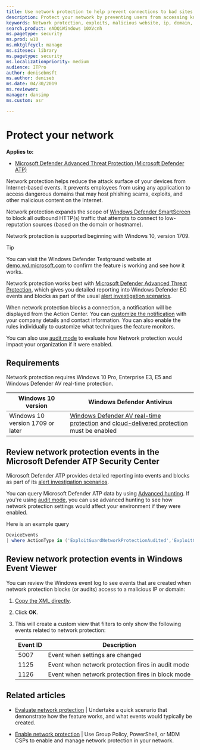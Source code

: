 ```yaml
---
title: Use network protection to help prevent connections to bad sites
description: Protect your network by preventing users from accessing known malicious and suspicious network addresses
keywords: Network protection, exploits, malicious website, ip, domain, domains
search.product: eADQiWindows 10XVcnh
ms.pagetype: security
ms.prod: w10
ms.mktglfcycl: manage
ms.sitesec: library
ms.pagetype: security
ms.localizationpriority: medium
audience: ITPro
author: denisebmsft
ms.author: deniseb
ms.date: 04/30/2019
ms.reviewer: 
manager: dansimp
ms.custom: asr

---
```


# Protect your network

**Applies to:**

- [Microsoft Defender Advanced Threat Protection (Microsoft Defender ATP)](https://go.microsoft.com/fwlink/p/?linkid=2069559)

Network protection helps reduce the attack surface of your devices from Internet-based events. It prevents employees from using any application to access dangerous domains that may host phishing scams, exploits, and other malicious content on the Internet.

Network protection expands the scope of [Windows Defender SmartScreen](../windows-defender-smartscreen/windows-defender-smartscreen-overview.md) to block all outbound HTTP(s) traffic that attempts to connect to low-reputation sources (based on the domain or hostname).

Network protection is supported beginning with Windows 10, version 1709.

> [!TIP]
> You can visit the Windows Defender Testground website at [demo.wd.microsoft.com](https://demo.wd.microsoft.com?ocid=cx-wddocs-testground) to confirm the feature is working and see how it works.

Network protection works best with [Microsoft Defender Advanced Threat Protection](../microsoft-defender-atp/microsoft-defender-advanced-threat-protection.md), which gives you detailed reporting into Windows Defender EG events and blocks as part of the usual [alert investigation scenarios](../microsoft-defender-atp/investigate-alerts.md).

When network protection blocks a connection, a notification will be displayed from the Action Center. You can [customize the notification](customize-attack-surface-reduction.md#customize-the-notification) with your company details and contact information. You can also enable the rules individually to customize what techniques the feature monitors.

You can also use [audit mode](audit-windows-defender.md) to evaluate how Network protection would impact your organization if it were enabled.

## Requirements

Network protection requires Windows 10 Pro, Enterprise E3, E5 and Windows Defender AV real-time protection.

Windows 10 version | Windows Defender Antivirus
-|-
Windows 10 version 1709 or later | [Windows Defender AV real-time protection](../windows-defender-antivirus/configure-real-time-protection-windows-defender-antivirus.md) and [cloud-delivered protection](../windows-defender-antivirus/enable-cloud-protection-windows-defender-antivirus.md) must be enabled

## Review network protection events in the Microsoft Defender ATP Security Center

Microsoft Defender ATP provides detailed reporting into events and blocks as part of its [alert investigation scenarios](../microsoft-defender-atp/investigate-alerts.md).

You can query Microsoft Defender ATP data by using [Advanced hunting](https://docs.microsoft.com/windows/security/threat-protection/microsoft-defender-atp/advanced-hunting-windows-defender-advanced-threat-protection). If you're using [audit mode](audit-windows-defender.md), you can use advanced hunting to see how network protection settings would affect your environment if they were enabled.

Here is an example query

```PowerShell
DeviceEvents
| where ActionType in ('ExploitGuardNetworkProtectionAudited','ExploitGuardNetworkProtectionBlocked')
```

## Review network protection events in Windows Event Viewer

You can review the Windows event log to see events that are created when network protection blocks (or audits) access to a malicious IP or domain:

1. [Copy the XML directly](event-views.md).

2. Click **OK**.

3. This will create a custom view that filters to only show the following events related to network protection:

   Event ID | Description
   -|-
   5007 | Event when settings are changed
   1125 | Event when network protection fires in audit mode
   1126 | Event when network protection fires in block mode

## Related articles

- [Evaluate network protection](evaluate-network-protection.md) | Undertake a quick scenario that demonstrate how the feature works, and what events would typically be created.

- [Enable network protection](enable-network-protection.md) | Use Group Policy, PowerShell, or MDM CSPs to enable and manage network protection in your network.
